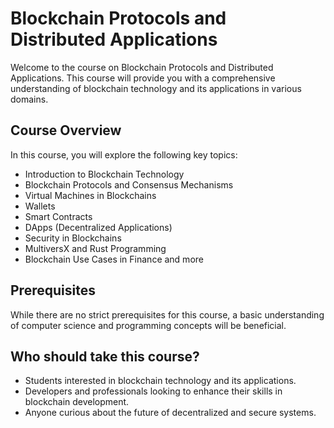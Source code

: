# Blockchain Protocols and Distributed Applications

Welcome to the course on Blockchain Protocols and Distributed Applications.
This course will provide you with a comprehensive understanding of blockchain technology and its applications in various domains.

## Course Overview

In this course, you will explore the following key topics:

- Introduction to Blockchain Technology
- Blockchain Protocols and Consensus Mechanisms
- Virtual Machines in Blockchains
- Wallets
- Smart Contracts
- DApps (Decentralized Applications)
- Security in Blockchains
- MultiversX and Rust Programming
- Blockchain Use Cases in Finance and more

## Prerequisites

While there are no strict prerequisites for this course, a basic understanding of computer science and programming concepts will be beneficial.

## Who should take this course?

- Students interested in blockchain technology and its applications.
- Developers and professionals looking to enhance their skills in blockchain development.
- Anyone curious about the future of decentralized and secure systems.
